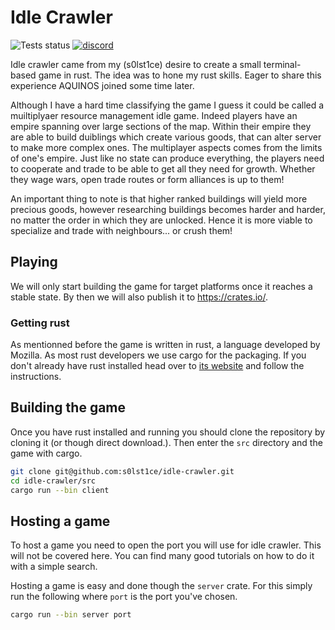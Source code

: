 # Idle Crawler

![Tests status](https://api.travis-ci.com/s0lst1ce/idle-crawler.svg?token=zSiHNMEiVbeuTV5tCj6L&branch=master&status=started) <a href="https://discord.gg/mpGM5cg"><img src="https://discord.com/api/guilds/564213369834307600/embed.png" alt="discord"></a>


Idle crawler came from my (s0lst1ce) desire to create a small terminal-based game in rust. The idea was to hone my rust skills. Eager to share this experience AQUINOS joined some time later.

Although I have a hard time classifying the game I guess it could be called a muiltiplyaer resource management idle game. Indeed players have an empire spanning over large sections of the map. Within their empire they are able to build duiblings which create various goods, that can alter server to make more complex ones. The multiplayer aspects comes from the limits of one's empire. Just like no state can produce everything, the players need to cooperate and trade to be able to get all they need for growth. Whether they wage wars, open trade routes or form alliances is up to them!

An important thing to note is that higher ranked buildings will yield more precious goods, however researching buildings becomes harder and harder, no matter the order in which they are unlocked. Hence it is more viable to specialize and trade with neighbours... or crush them!



## Playing

We will only start building the game for target platforms once it reaches a stable state. By then we will also publish it to https://crates.io/.

### Getting rust

As mentionned before the game is written in rust, a language developed by Mozilla. As most rust developers we use cargo for the packaging. If you don't already have rust installed head over to [its website](https://www.rust-lang.org/learn/get-started) and follow the instructions.

## Building the game

Once you have rust installed and running you should clone the repository by cloning it (or though direct download.). Then enter the `src` directory and the game with cargo.

```bash
git clone git@github.com:s0lst1ce/idle-crawler.git
cd idle-crawler/src
cargo run --bin client
```

## 

## Hosting a game

To host a game you need to open the port you will use for idle crawler. This will not be covered here. You can find many good tutorials on how to do it with a simple search.

Hosting a game is easy and done though the `server` crate. For this simply run the following where `port` is the port you've chosen.

```bash
cargo run --bin server port
```
